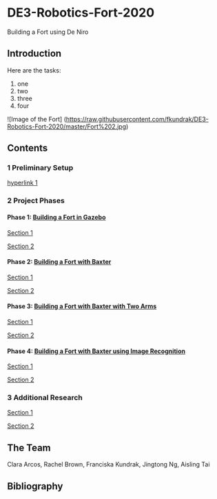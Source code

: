 # DE3-Robotics-Fort-2020
Building a Fort using De Niro
## Introduction 
Here are the tasks:
1. one
2. two
3. three
4. four

![Image of the Fort]
(https://raw.githubusercontent.com/fkundrak/DE3-Robotics-Fort-2020/master/Fort%202.jpg)

## Contents

### 1 Preliminary Setup
[hyperlink 1](http://google.com)

### 2 Project Phases

#### Phase 1: [Building a Fort in Gazebo](http://google.com)
[Section 1](http://google.com)

[Section 2](http://google.com)

#### Phase 2: [Building a Fort with Baxter](http://google.com)
[Section 1](http://google.com)

[Section 2](http://google.com)

#### Phase 3: [Building a Fort with Baxter with Two Arms](http://google.com)
[Section 1](http://google.com)

[Section 2](http://google.com)

#### Phase 4: [Building a Fort with Baxter using Image Recognition](http://google.com)
[Section 1](http://google.com)

[Section 2](http://google.com)

### 3 Additional Research
[Section 1](http://google.com)

[Section 2](http://google.com)

## The Team
Clara Arcos, Rachel Brown, Franciska Kundrak, Jingtong Ng, Aisling Tai

## Bibliography
